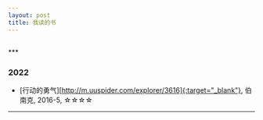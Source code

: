 ```yaml
---
layout: post
title: 我读的书
---
```

<h2 id="top"></h2>
***

### 2022

*   [行动的勇气][http://m.uuspider.com/explorer/3616]{:target="_blank"}, 伯南克, 2016-5, ☆☆☆☆



***
